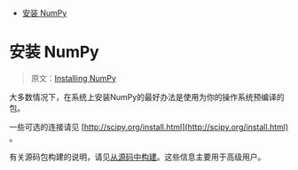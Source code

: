 <!-- TOC -->

- [安装 NumPy](#安装-numpy)

<!-- /TOC -->
# 安装 NumPy

> 原文：[Installing NumPy](http://docs.scipy.org/doc/numpy-dev/user/install.html)

大多数情况下，在系统上安装NumPy的最好办法是使用为你的操作系统预编译的包。

一些可选的连接请见 [http://scipy.org/install.html](http://scipy.org/install.html) 。

有关源码包构建的说明，请见[从源码中构建](http://docs.scipy.org/doc/numpy-dev/user/building.html)。这些信息主要用于高级用户。
